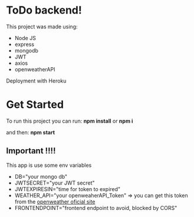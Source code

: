 # ToDo backend!
This project was made using:
 * Node JS
 * express
 * mongodb
 * JWT
 * axios
 * openweatherAPI
 
 Deployment with Heroku


# Get Started

To run this project you can run:
**npm install** or **npm i**

and then: 
**npm start**

## Important !!!!
This app is use some env variables 
* DB="your mongo db"
* JWTSECRET="your JWT secret"
* JWTEXPIRESIN="time for token to expired"
* WEATHER_API="your openweaherAPI_Token" => you can get this token from the [openweather oficial site](https://openweathermap.org/)
* FRONTENDPOINT="frontend endpoint to avoid, blocked by CORS"
